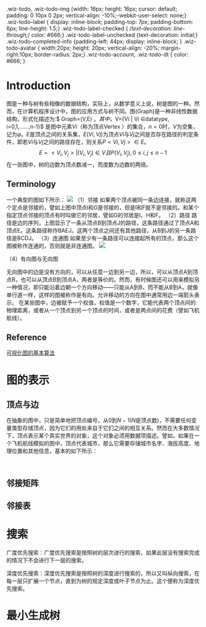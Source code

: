 ﻿.wiz-todo, .wiz-todo-img {width: 16px; height: 16px; cursor: default; padding: 0 10px 0 2px; vertical-align: -10%;-webkit-user-select: none;} .wiz-todo-label { display: inline-block; padding-top: 7px; padding-bottom: 6px; line-height: 1.5;} .wiz-todo-label-checked { /*text-decoration: line-through;*/ color: #666;} .wiz-todo-label-unchecked {text-decoration: initial;} .wiz-todo-completed-info {padding-left: 44px; display: inline-block; } .wiz-todo-avatar { width:20px; height: 20px; vertical-align: -20%; margin-right:10px; border-radius: 2px;} .wiz-todo-account, .wiz-todo-dt { color: #666; }



# Introduction
图是一种与树有些相像的数据结构，实际上，从数学意义上说，树是图的一种。然而，在计算机程序设计中，图的应用方式与树不同。图(Graph)是一种非线性数据结构，形式化描述为:$ Graph=(V,E) $。其中，$V={Vi | Vi ∈datatype, i=0,1,……,n-1}$ 是图中元素$Vi$（称为顶点Vertex ）的集合，$n=0$时，$V$为空集，记为$φ$。$E$是顶点之间的关系集，$E(Vi,Vj)$为顶点$Vi$与$Vj$之间是否存在路径的判定条件，即若$Vi$与$Vj$之间的路径存在，则关系$P< Vi,Vj >∈E$。
$$
E = {<V_i,V_j> | (V_i,V_j) \in V 且 P(V_i,V_j), 0 \leq i,j \leq n - 1}
$$
在一张图中，树的边数为顶点数减一，而度数为边数的两倍。
## Terminology
一个典型的图如下所示：
![](http://7xlgth.com1.z0.glb.clouddn.com/2C5962F8-D7DA-4656-A4D0-50A1EC6BF17F.png) 
（1）邻接
如果两个顶点被同一条边连接，就称这两个定点是邻接的，譬如上图中顶点I和G是邻接的，但是I和F就不是邻接的。和某个指定顶点邻接的顶点有时叫做它的邻居，譬如G的邻居是I、H和F。
（2）路径
路径是边的序列，上图显示了一条从顶点B到顶点J的路径，这条路径通过了顶点A和顶点E。这条路径称作BAEJ。这两个顶点之间还有其他路径，从B到J的另一条路径是BCDJ。
（3）连通图
如果至少有一条路径可以连接起所有的顶点，那么这个图被称作连通的，否则就是非连通图。
![](http://7xlgth.com1.z0.glb.clouddn.com/7C2651D9-C995-481D-B57A-C379220EC25E.png) 


（4）有向图与无向图

无向图中的边是没有方向的，可以从任意一边到另一边，所以，可以从顶点A到顶点B，也可以从顶点B到顶点A，两者是等价的。然而，有时候图还可以用来模拟另一种情况，即只能沿着边朝一个方向移动——只能从A到B，而不能从B到A，就像单行道一样，这样的图被称作是有向。允许移动的方向在图中通常用边一端箭头表示。
在某些图中，边被赋予一个权值，权值是一个数字，它能代表两个顶点间的物理距离，或者从一个顶点到另一个顶点的时间，或者是两点间的花费（譬如飞机航线）。
## Reference
[可视化图的基本算法](http://blog.rainy.im/2016/04/25/graph-algos/?utm_source=tuicool&utm_medium=referral) 


# 图的表示
## 顶点与边
在抽象的图中，只是简单地把顶点编号，从$0$到$N-1$($N$是顶点数)，不需要任何变量类型存储顶点，因为它们的用处来自于它们之间的相互关系。然而在大多数情况下，顶点表示某个真实世界的对象，这个对象必须用数据项描述。譬如，如果在一个飞机航线模拟的图中，顶点代表城市，那么它需要存储城市名字、海拔高度、地理位置和其他信息，基本的如下所示：

```


```
## 邻接矩阵
## 邻接表




# 搜索

广度优先搜索：广度优先搜索是按照树的层次进行的搜索，如果此层没有搜索完成的情况下不会进行下一层的搜索。








深度优先搜索：深度优先搜索是按照树的深度进行搜索的，所以又叫纵向搜索，在每一层只扩展一个节点，直到为树的规定深度或叶子节点为止。这个便称为深度优先搜索。
# 最小生成树

